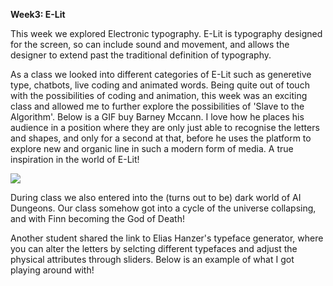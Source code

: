 **Week3: E-Lit**

This week we explored Electronic typography. E-Lit is typography designed for the screen, so can include sound and movement, and allows the designer to extend past the traditional definition of typography.

As a class we looked into different categories of E-Lit such as generetive type, chatbots, live coding and animated words. Being quite out of touch with the possibilities of coding and animation, this week was an exciting class and allowed me to further explore the possibilities of 'Slave to the Algorithm'. Below is a GIF buy Barney Mccann. I love how he places his audience in a position where they are only just able to recognise the letters and shapes, and only for a second at that, before he uses the platform to explore new and organic line in such a modern form of media. A true inspiration in the world of E-Lit!

![](AIGA.gif)

During class we also entered into the (turns out to be) dark world of AI Dungeons. Our class somehow got into a cycle of the universe collapsing, and with Finn becoming the God of Death! 

Another student shared the link to Elias Hanzer's typeface generator, where you can alter the letters by selcting different typefaces and adjust the physical attributes through sliders. Below is an example of what I got playing around with!


